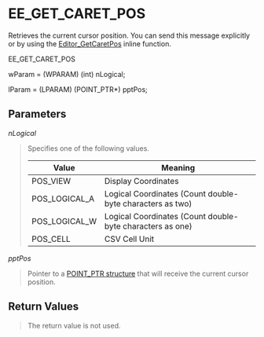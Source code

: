 # EE\_GET\_CARET\_POS

Retrieves the current cursor position. You can send this message explicitly
or by using the [Editor\_GetCaretPos](../macro/editor_getcaretpos) inline function.

EE\_GET\_CARET\_POS

wParam = (WPARAM) (int) nLogical;

lParam = (LPARAM) (POINT\_PTR\*) pptPos;

## Parameters

_nLogical_

> Specifies one of the following values.
>
> | Value | Meaning |
> | --- | --- |
> | POS\_VIEW | Display Coordinates |
> | POS\_LOGICAL\_A | Logical Coordinates (Count double-byte characters as two) |
> | POS\_LOGICAL\_W | Logical Coordinates (Count double-byte characters as one) |
> | POS\_CELL | CSV Cell Unit |

_pptPos_

> Pointer to a [POINT\_PTR structure](../structure/point_ptr) that will receive the current cursor position.

## Return Values

> The return value is not used.
